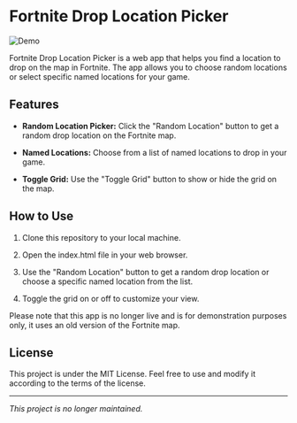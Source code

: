 # Fortnite Drop Location Picker

![Demo](Snapshot_RandomLocationPicker.gif)

Fortnite Drop Location Picker is a web app that helps you find a location to drop on the map in Fortnite. The app allows you to choose random locations or select specific named locations for your game.

## Features

- **Random Location Picker:** Click the "Random Location" button to get a random drop location on the Fortnite map.

- **Named Locations:** Choose from a list of named locations to drop in your game.

- **Toggle Grid:** Use the "Toggle Grid" button to show or hide the grid on the map.

## How to Use

1. Clone this repository to your local machine.

2. Open the index.html file in your web browser.

3. Use the "Random Location" button to get a random drop location or choose a specific named location from the list.

4. Toggle the grid on or off to customize your view.

Please note that this app is no longer live and is for demonstration purposes only, it uses an old version of the Fortnite map.

## License

This project is under the MIT License. Feel free to use and modify it according to the terms of the license.

---
*This project is no longer maintained.*
